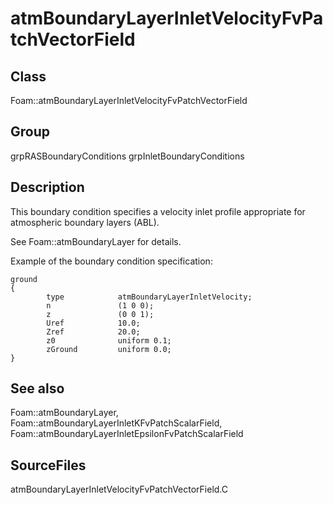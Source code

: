 # atmBoundaryLayerInletVelocityFvPatchVectorField 
## Class
Foam::atmBoundaryLayerInletVelocityFvPatchVectorField

## Group
grpRASBoundaryConditions grpInletBoundaryConditions

## Description
This boundary condition specifies a velocity inlet profile appropriate
for atmospheric boundary layers (ABL).

See Foam::atmBoundaryLayer for details.

Example of the boundary condition specification:
```
ground
{
        type            atmBoundaryLayerInletVelocity;
        n               (1 0 0);
        z               (0 0 1);
        Uref            10.0;
        Zref            20.0;
        z0              uniform 0.1;
        zGround         uniform 0.0;
}
```

## See also
Foam::atmBoundaryLayer,
Foam::atmBoundaryLayerInletKFvPatchScalarField,
Foam::atmBoundaryLayerInletEpsilonFvPatchScalarField

## SourceFiles
atmBoundaryLayerInletVelocityFvPatchVectorField.C

